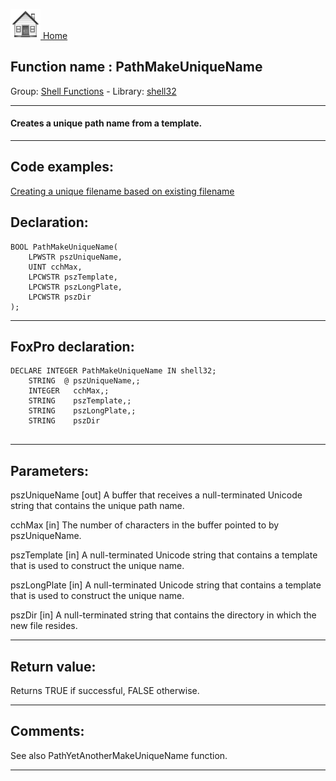 [<img src="../../images/home.png"> Home ](https://github.com/VFPX/Win32API)  

## Function name : PathMakeUniqueName
Group: [Shell Functions](../../functions_group.md#Shell_Functions)  -  Library: [shell32](../../Libraries.md#shell32)  
***  


#### Creates a unique path name from a template.
***  


## Code examples:
[Creating a unique filename based on existing filename](../../samples/sample_014.md)  

## Declaration:
```foxpro  
BOOL PathMakeUniqueName(
	LPWSTR pszUniqueName,
	UINT cchMax,
	LPCWSTR pszTemplate,
	LPCWSTR pszLongPlate,
	LPCWSTR pszDir
);  
```  
***  


## FoxPro declaration:
```foxpro  
DECLARE INTEGER PathMakeUniqueName IN shell32;
	STRING  @ pszUniqueName,;
	INTEGER   cchMax,;
	STRING    pszTemplate,;
	STRING    pszLongPlate,;
	STRING    pszDir
  
```  
***  


## Parameters:
pszUniqueName
[out] A buffer that receives a null-terminated Unicode string that contains the unique path name. 

cchMax
[in] The number of characters in the buffer pointed to by pszUniqueName.

pszTemplate
[in] A null-terminated Unicode string that contains a template that is used to construct the unique name. 

pszLongPlate
[in] A null-terminated Unicode string that contains a template that is used to construct the unique name. 

pszDir
[in] A null-terminated string that contains the directory in which the new file resides.  
***  


## Return value:
Returns TRUE if successful, FALSE otherwise.  
***  


## Comments:
See also PathYetAnotherMakeUniqueName function.  
  
***  

